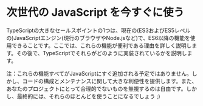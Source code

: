 # 次世代の JavaScript を今すぐに使う

TypeScriptの大きなセールスポイントの1つは、現在の\(ES3およびES5レベルの\)JavaScriptエンジン\(現行のブラウザやNode.jsなど\)で、ES6以降の機能を使用できることです。ここでは、これらの機能が便利である理由を詳しく説明します。その後で、TypeScriptでそれらがどのように実装されているかを説明します。

注：これらの機能すべてがJavaScriptにすぐ追加される予定ではありません。しかし、コードの構成とメンテナンスに関して大きな利便性を提供します。また、あなたのプロジェクトにとって合理的でないものを無視するのは自由です。しかし、最終的には、それらのほとんどを使うことになるでしょう ;\)

